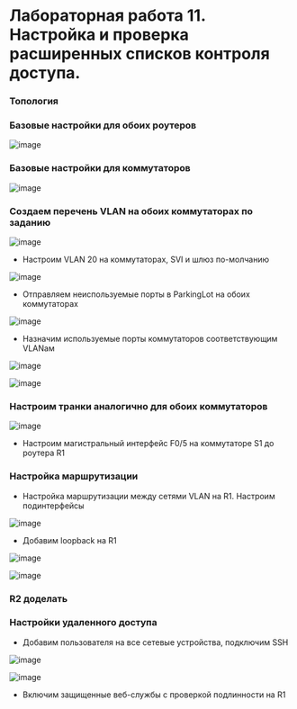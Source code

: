 # Лабораторная работа 11. Настройка и проверка расширенных списков контроля доступа.

### Топология

### Базовые настройки для обоих роутеров

![image](https://user-images.githubusercontent.com/89464074/175990294-51e9fbac-83d5-439b-843c-5a568bb30449.png)

### Базовые настройки для коммутаторов

![image](https://user-images.githubusercontent.com/89464074/175993992-714d1889-4353-4006-8b78-f205e870f23d.png)

### Создаем перечень VLAN на обоих коммутаторах по заданию

![image](https://user-images.githubusercontent.com/89464074/175995196-8b246d40-1153-4c48-b897-d1b805fb9783.png)

- Настроим VLAN 20 на коммутаторах, SVI и шлюз по-молчанию

![image](https://user-images.githubusercontent.com/89464074/175998437-df0bd676-6afc-49ad-8143-ef5bc52a4cd6.png)

- Отправляем неиспользуемые порты в ParkingLot на обоих коммутаторах

![image](https://user-images.githubusercontent.com/89464074/175999834-7edf4ebc-e08a-4d3a-85d7-50de5fca1beb.png)

- Назначим используемые порты коммутаторов соответствующим VLANам

![image](https://user-images.githubusercontent.com/89464074/176001262-224be494-36fe-4f05-9410-c153305ecf2a.png)

![image](https://user-images.githubusercontent.com/89464074/176002120-77948680-53ad-4e4c-82d2-4b07cb0ae21b.png)

### Настроим транки аналогично для обоих коммутаторов

![image](https://user-images.githubusercontent.com/89464074/176004381-7de83d9c-1b77-45cb-bd72-8e05c5e041e6.png)

- Настроим магистральный интерфейс F0/5 на коммутаторе S1 до роутера R1

### Настройка маршрутизации

- Настройка маршрутизации между сетями VLAN на R1. Настроим подинтерфейсы

![image](https://user-images.githubusercontent.com/89464074/176010144-4227857e-d695-47b2-9ee5-9887edf9ed7b.png)

- Добавим loopback на R1

![image](https://user-images.githubusercontent.com/89464074/176008822-9c8f25d0-bc4b-40aa-a46b-d1df86d99e2b.png)

![image](https://user-images.githubusercontent.com/89464074/176010010-97cc493f-4683-4aa2-b73e-d57da062a71d.png)

### R2 доделать

### Настройки удаленного доступа
- Добавим пользователя на все сетевые устройства, подключим SSH

![image](https://user-images.githubusercontent.com/89464074/176012458-eb6276f8-ef59-4eb3-85ea-f8e8a27720a3.png)

![image](https://user-images.githubusercontent.com/89464074/176012992-64b600a6-8e9c-4bb6-a5df-2e365681e503.png)

- Включим защищенные веб-службы с проверкой подлинности на R1







